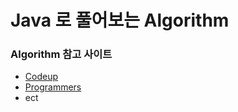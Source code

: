 # Java 로 풀어보는 Algorithm

### Algorithm 참고 사이트

- [Codeup](https://codeup.kr/index.php)
- [Programmers](https://programmers.co.kr)
- ect
